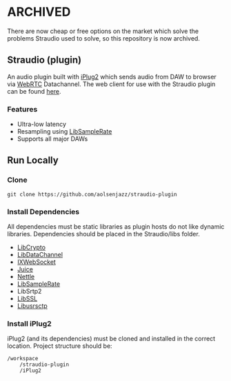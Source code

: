 # ARCHIVED
There are now cheap or free options on the market which solve the problems Straudio used to solve, so this repository is now archived.

## Straudio (plugin)

An audio plugin built with [iPlug2](https://github.com/iPlug2/iPlug2) which sends audio from DAW to browser via [WebRTC](https://webrtc.org/) Datachannel. The web client for use with the Straudio plugin can be found [here](https://github.com/aolsenjazz/straudio-web).

### Features

- Ultra-low latency
- Resampling using [LibSampleRate](http://www.mega-nerd.com/SRC/)
- Supports all major DAWs

## Run Locally

### Clone

```
git clone https://github.com/aolsenjazz/straudio-plugin
```

### Install Dependencies

All dependencies must be static libraries as plugin hosts do not like dynamic libraries. Dependencies should be placed in the Straudio/libs folder.

- [LibCrypto](https://wiki.openssl.org/index.php/Libcrypto_API)
- [LibDataChannel](https://github.com/paullouisageneau/libdatachannel)
- [IXWebSocket](https://github.com/machinezone/IXWebSocket)
- [Juice](https://github.com/paullouisageneau/libjuice)
- [Nettle](https://www.lysator.liu.se/~nisse/nettle/)
- [LibSampleRate](http://www.mega-nerd.com/SRC/)
- LibSrtp2
- [LibSSL](https://wiki.openssl.org/index.php/Libssl_API)
- [Libusrsctp](https://github.com/sctplab/usrsctp)

### Install iPlug2

iPlug2 (and its dependencies) must be cloned and installed in the correct location. Project structure should be:

```
/workspace
    /straudio-plugin
    /iPlug2
```
